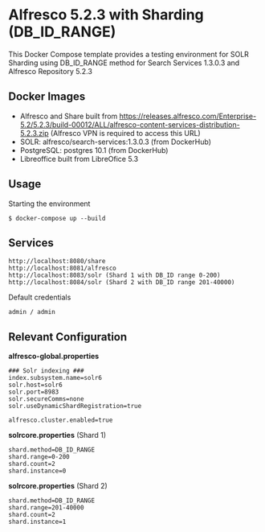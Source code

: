 # Alfresco 5.2.3 with Sharding (DB_ID_RANGE)

This Docker Compose template provides a testing environment for SOLR Sharding using DB_ID_RANGE method for Search Services 1.3.0.3 and Alfresco Repository 5.2.3

## Docker Images

* Alfresco and Share built from https://releases.alfresco.com/Enterprise-5.2/5.2.3/build-00012/ALL/alfresco-content-services-distribution-5.2.3.zip (Alfresco VPN is required to access this URL)
* SOLR: alfresco/search-services:1.3.0.3 (from DockerHub)
* PostgreSQL: postgres 10.1 (from DockerHub)
* Libreoffice built from LibreOfice 5.3

## Usage

Starting the environment

```
$ docker-compose up --build
```

## Services

```
http://localhost:8080/share
http://localhost:8081/alfresco
http://localhost:8083/solr (Shard 1 with DB_ID range 0-200)
http://localhost:8084/solr (Shard 2 with DB_ID range 201-40000)
```

Default credentials

```
admin / admin
```

## Relevant Configuration

**alfresco-global.properties**

```
### Solr indexing ###
index.subsystem.name=solr6
solr.host=solr6
solr.port=8983
solr.secureComms=none
solr.useDynamicShardRegistration=true

alfresco.cluster.enabled=true
```

**solrcore.properties** (Shard 1)

```
shard.method=DB_ID_RANGE
shard.range=0-200
shard.count=2
shard.instance=0
```

**solrcore.properties** (Shard 2)

```
shard.method=DB_ID_RANGE
shard.range=201-40000
shard.count=2
shard.instance=1
```
